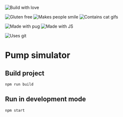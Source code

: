![Build with love](http://forthebadge.com/images/badges/built-with-love.svg)

![Gluten free](https://forthebadge.com/images/badges/gluten-free.svg) ![Makes people smile](https://forthebadge.com/images/badges/makes-people-smile.svg) ![Contains cat gifs](https://forthebadge.com/images/badges/contains-cat-gifs.svg)

![Made with pug](https://forthebadge.com/images/badges/made-with-pug.svg) ![Made with JS](https://forthebadge.com/images/badges/made-with-javascript.svg)

![Uses git](https://forthebadge.com/images/badges/uses-git.svg)

# Pump simulator

## Build project
```
npm run build
```

## Run in development mode
```
npm start
```
